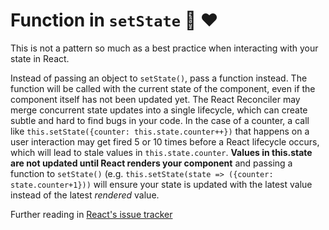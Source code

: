 # <h1 id="function-in-setstate">Function in `setState` 🙌 ❤️</h1>

This is not a pattern so much as a best practice when interacting with your state in React.

Instead of passing an object to `setState()`, pass a function instead. The function will be called with the current state of the component, even if the component itself has not been updated yet. The React Reconciler may merge concurrent state updates into a single lifecycle, which can create subtle and hard to find bugs in your code. In the case of a counter, a call like `this.setState({counter: this.state.counter++})` that happens on a user interaction may get fired 5 or 10 times before a React lifecycle occurs, which will lead to stale values in `this.state.counter`. **Values in this.state are not updated until React renders your component** and passing a function to `setState()` (e.g. `this.setState(state => ({counter: state.counter+1}))` will ensure your state is updated with the latest value instead of the latest _rendered_ value.

Further reading in [React's issue tracker](https://github.com/facebook/react/issues/11527)
